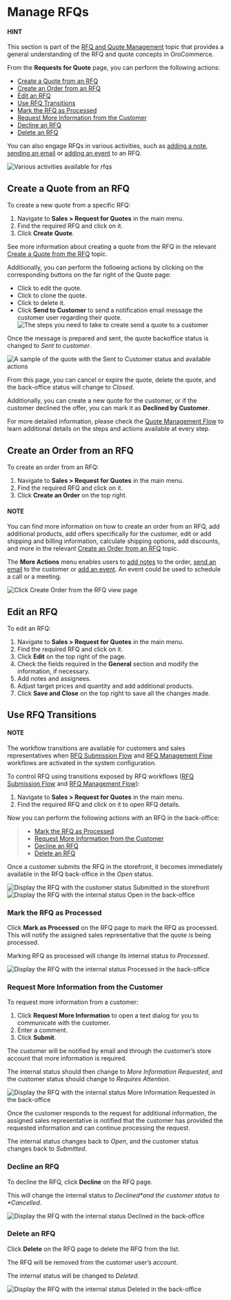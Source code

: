 <a id="mc-sales-rfq-manage"></a>

# Manage RFQs

#### HINT
This section is part of the [RFQ and Quote Management](../../../concept-guides/customers-sales/rfq-quotes/index.md#concept-guide-rfq-quotes) topic that provides a general understanding of the RFQ and quote concepts in OroCommerce.

From the **Requests for Quote** page, you can perform the following actions:

* [Create a Quote from an RFQ]()
* [Create an Order from an RFQ]()
* [Edit an RFQ]()
* [Use RFQ Transitions]()
* [Mark the RFQ as Processed]()
* [Request More Information from the Customer]()
* [Decline an RFQ]()
* [Delete an RFQ]()

You can also engage RFQs in various activities, such as [adding a note](../../getting-started/information-management/notes.md#user-guide-add-note), [sending an email](../../getting-started/user-menu/my-emails.md#user-guide-using-emails) or [adding an event](../../activities/calendar-events/index.md#doc-activities-events) to an RFQ.

![Various activities available for rfqs](user/img/sales/rfq/rfq_4.png)

## Create a Quote from an RFQ

To create a new quote from a specific RFQ:

1. Navigate to **Sales > Request for Quotes** in the main menu.
2. Find the required RFQ and click on it.
3. Click **Create Quote**.

See more information about creating a quote from the RFQ in the relevant [Create a Quote from the RFQ](../quotes/create/create-from-rfq.md#quote-create-from-rfq) topic.

Additionally, you can perform the following actions by clicking on the corresponding buttons on the far right of the Quote page:

* Click <i class="fa fa-edit fa-lg" aria-hidden="true"></i> to edit the quote.
* Click <i class="far fa-copy" aria-hidden="true"></i> to clone the quote.
* Click <i class="fas fa-trash-alt" aria-hidden="true"></i> to delete it.
* Click <i class="fa fa-envelope fa-lg" aria-hidden="true"></i> **Send to Customer** to send a notification email message the customer user regarding their quote.
  ![The steps you need to take to create send a quote to a customer](user/img/sales/rfq/rfq_7.png)

Once the message is prepared and sent, the quote backoffice status is changed to *Sent to customer*.

![A sample of the quote with the Sent to Customer status and available actions](user/img/sales/rfq/rfq_8.png)

From this page, you can cancel <i class="fa fa-times fa-lg" aria-hidden="true"></i> or expire <i class="far fa-clock" aria-hidden="true"></i> the quote, delete <i class="fas fa-trash-alt" aria-hidden="true"></i> the quote, and the back-office status will change to *Closed*.

Additionally, you can create a new quote for the customer, or if the customer declined the offer, you can mark it as **Declined by Customer**.

For more detailed information, please check the [Quote Management Flow](../quotes/flows/index.md#simple-quote-management) to learn additional details on the steps and actions available at every step.

## Create an Order from an RFQ

To create an order from an RFQ:

1. Navigate to **Sales > Request for Quotes** in the main menu.
2. Find the required RFQ and click on it.
3. Click **Create an Order** on the top right.

#### NOTE
You can find more information on how to create an order from an RFQ, add additional products, add offers specifically for the customer, edit or add shipping and billing information, calculate shipping options, add discounts, and more in the relevant [Create an Order from an RFQ](../orders/create.md#user-guide-sales-orders-create-from-rfq) topic.

The **More Actions** menu enables users to [add notes](../../getting-started/information-management/notes.md#user-guide-add-note) to the order, [send an email](../../getting-started/user-menu/my-emails.md#user-guide-using-emails) to the customer or [add an event](../../activities/calendar-events/index.md#doc-activities-events). An event could be used to schedule a call or a meeting.

![Click Create Order from the RFQ view page](user/img/sales/rfq/rfq_11.png)

<a id="user-guide-sales-requests-for-quote-edit"></a>

## Edit an RFQ

To edit an RFQ:

1. Navigate to **Sales > Request for Quotes** in the main menu.
2. Find the required RFQ and click on it.
3. Click **Edit** on the top right of the page.
4. Check the fields required in the **General** section and modify the information, if necessary.
5. Add notes and assignees.
6. Adjust target prices and quantity and add additional products.
7. Click **Save and Close** on the top right to save all the changes made.

<a id="user-guide-sales-requests-for-quote-steps-and-transitions"></a>

## Use RFQ Transitions

#### NOTE
The workflow transitions are available for customers and sales representatives when [RFQ Submission Flow](../../system/workflows/system-workflows/rfq-frontoffice.md#system-workflows-rfq-frontoffice-workflow) and [RFQ Management Flow](../../system/workflows/system-workflows/rfq-backoffice.md#system-workflows-rfq-backoffice-workflow) workflows are activated in the system configuration.

To control RFQ using transitions exposed by RFQ workflows ([RFQ Submission Flow](../../system/workflows/system-workflows/rfq-frontoffice.md#system-workflows-rfq-frontoffice-workflow) and [RFQ Management Flow](../../system/workflows/system-workflows/rfq-backoffice.md#system-workflows-rfq-backoffice-workflow)):

1. Navigate to **Sales > Request for Quotes** in the main menu.
2. Find the required RFQ and click on it to open RFQ details.

Now you can perform the following actions with an RFQ in the back-office:

> * [Mark the RFQ as Processed](#mark-the-rfq-as-processed)
> * [Request More Information from the Customer](#request-more-information-from-the-customer)
> * [Decline an RFQ](#decline-an-rfq)
> * [Delete an RFQ](#delete-an-rfq)

Once a customer submits the RFQ in the storefront, it becomes immediately available in the RFQ back-office in the *Open* status.

![Display the RFQ with the customer status Submitted in the storefront](user/img/sales/rfq/rfq_12.png)![Display the RFQ with the internal status Open in the back-office](user/img/sales/rfq/rfq_13.png)

<a id="user-guide-sales-requests-for-quote-steps-and-transitions-processed"></a>

### Mark the RFQ as Processed

Click **Mark as Processed** <i class="fa fa-archive fa-lg" aria-hidden="true"></i> on the RFQ page to mark the RFQ as processed. This will notify the assigned sales representative that the quote is being processed.

Marking RFQ as processed will change its internal status to *Processed*.

![Display the RFQ with the internal status Processed in the back-office](user/img/sales/rfq/rfq_14.png)

<a id="user-guide-sales-requests-for-quote-steps-and-transitions-more-info"></a>

### Request More Information from the Customer

To request more information from a customer:

1. Click **Request More Information** <i class="far fa-question-circle" aria-hidden="true"></i> to open a text dialog for you to communicate with the customer.
2. Enter a comment.
3. Click **Submit**.

The customer will be notified by email and through the customer’s store account that more information is required.

The internal status should then change to *More Information Requested*, and the customer status should change to *Requires Attention*.

![Display the RFQ with the internal status More Information Requested in the back-office](user/img/sales/rfq/rfq_16.png)

Once the customer responds to the request for additional information, the assigned sales representative is notified that the customer has provided the requested information and can continue processing the request.

The internal status changes back to *Open*, and the customer status changes back to *Submitted*.

<a id="user-guide-sales-requests-for-quote-steps-and-transitions-decline"></a>

### Decline an RFQ

To decline the RFQ,  click **Decline** on the RFQ page.

This will change the internal status to *Declined\*and the customer status to \*Cancelled*.

![Display the RFQ with the internal status Declined in the back-office](user/img/sales/rfq/rfq_17.png)

<a id="user-guide-sales-requests-for-quote-steps-and-transitions-delete"></a>

### Delete an RFQ

Click **Delete** on the RFQ page to delete the RFQ from the list.

The RFQ will be removed from the customer user’s account.

The internal status will be changed to *Deleted*.

![Display the RFQ with the internal status Deleted in the back-office](user/img/sales/rfq/rfq_18.png)
<!-- fa-bars = fa-navicon -->
<!-- Ic Tiles is used as Set As Default in saved views, and as tiles in display layout options -->
<!-- IcPencil refers to Rename in Commerce and Inline Editing in CRM -->
<!-- Check mark in the square. -->
<!-- SortDesc is also used as drop-down arrow -->

